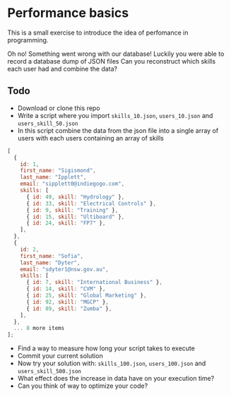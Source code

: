 # Performance basics

This is a small exercise to introduce the idea of perfomance in programming.

Oh no! Something went wrong with our database! Luckily you were able to record a database dump of JSON files
Can you reconstruct which skills each user had and combine the data?

## Todo

- Download or clone this repo
- Write a script where you import `skills_10.json`, `users_10.json` and `users_skill_50.json`
- In this script combine the data from the json file into a single array of users with each users containing an array of skills

```js
[
  {
    id: 1,
    first_name: "Sigismond",
    last_name: "Ipplett",
    email: "sipplett0@indiegogo.com",
    skills: [
      { id: 49, skill: "Hydrology" },
      { id: 33, skill: "Electrical Controls" },
      { id: 9, skill: "Training" },
      { id: 15, skill: "Ultiboard" },
      { id: 24, skill: "FP7" },
    ],
  },
  {
    id: 2,
    first_name: "Sofia",
    last_name: "Dyter",
    email: "sdyter1@nsw.gov.au",
    skills: [
      { id: 7, skill: "International Business" },
      { id: 14, skill: "CVM" },
      { id: 25, skill: "Global Marketing" },
      { id: 92, skill: "MGCP" },
      { id: 89, skill: "Zumba" },
    ],
  },
  ... 8 more items
];
```

- Find a way to measure how long your script takes to execute
- Commit your current solution
- Now try your solution with: `skills_100.json`, `users_100.json` and `users_skill_500.json`
- What effect does the increase in data have on your execution time?
- Can you think of way to optimize your code?
